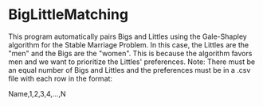 # BigLittleMatching

This program automatically pairs Bigs and Littles using the Gale-Shapley algorithm for the Stable Marriage Problem. 
In this case, the Littles are the "men" and the Bigs are the "women". This is because the algorithm favors men and we want to prioritize the Littles' preferences.
Note: There must be an equal number of Bigs and Littles and the preferences must be in a .csv file with each row in the format:

Name,1,2,3,4,...,N
